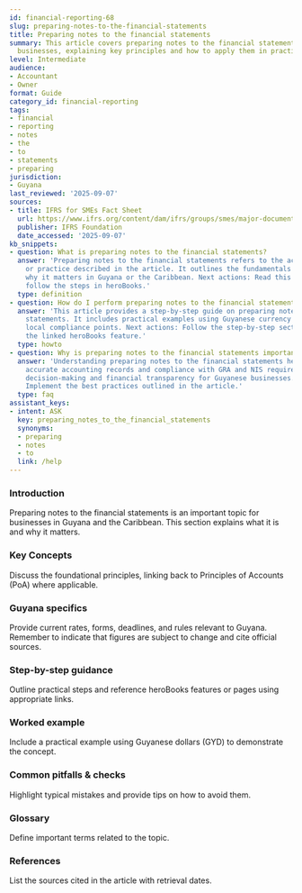 ```yaml
---
id: financial-reporting-68
slug: preparing-notes-to-the-financial-statements
title: Preparing notes to the financial statements
summary: This article covers preparing notes to the financial statements for Guyanese
  businesses, explaining key principles and how to apply them in practice.
level: Intermediate
audience:
- Accountant
- Owner
format: Guide
category_id: financial-reporting
tags:
- financial
- reporting
- notes
- the
- to
- statements
- preparing
jurisdiction:
- Guyana
last_reviewed: '2025-09-07'
sources:
- title: IFRS for SMEs Fact Sheet
  url: https://www.ifrs.org/content/dam/ifrs/groups/smes/major-documents/sme-fact-sheet-dec-16.pdf
  publisher: IFRS Foundation
  date_accessed: '2025-09-07'
kb_snippets:
- question: What is preparing notes to the financial statements?
  answer: 'Preparing notes to the financial statements refers to the accounting concept
    or practice described in the article. It outlines the fundamentals and explains
    why it matters in Guyana or the Caribbean. Next actions: Read this article and
    follow the steps in heroBooks.'
  type: definition
- question: How do I perform preparing notes to the financial statements in heroBooks?
  answer: 'This article provides a step-by-step guide on preparing notes to the financial
    statements. It includes practical examples using Guyanese currency (GYD) and highlights
    local compliance points. Next actions: Follow the step-by-step section and use
    the linked heroBooks feature.'
  type: howto
- question: Why is preparing notes to the financial statements important?
  answer: 'Understanding preparing notes to the financial statements helps ensure
    accurate accounting records and compliance with GRA and NIS requirements. It improves
    decision-making and financial transparency for Guyanese businesses. Next actions:
    Implement the best practices outlined in the article.'
  type: faq
assistant_keys:
- intent: ASK
  key: preparing_notes_to_the_financial_statements
  synonyms:
  - preparing
  - notes
  - to
  link: /help
---
```


### Introduction
Preparing notes to the financial statements is an important topic for businesses in Guyana and the Caribbean. This section explains what it is and why it matters.

### Key Concepts
Discuss the foundational principles, linking back to Principles of Accounts (PoA) where applicable.

### Guyana specifics
Provide current rates, forms, deadlines, and rules relevant to Guyana. Remember to indicate that figures are subject to change and cite official sources.

### Step-by-step guidance
Outline practical steps and reference heroBooks features or pages using appropriate links.

### Worked example
Include a practical example using Guyanese dollars (GYD) to demonstrate the concept.

### Common pitfalls & checks
Highlight typical mistakes and provide tips on how to avoid them.

### Glossary
Define important terms related to the topic.

### References
List the sources cited in the article with retrieval dates.